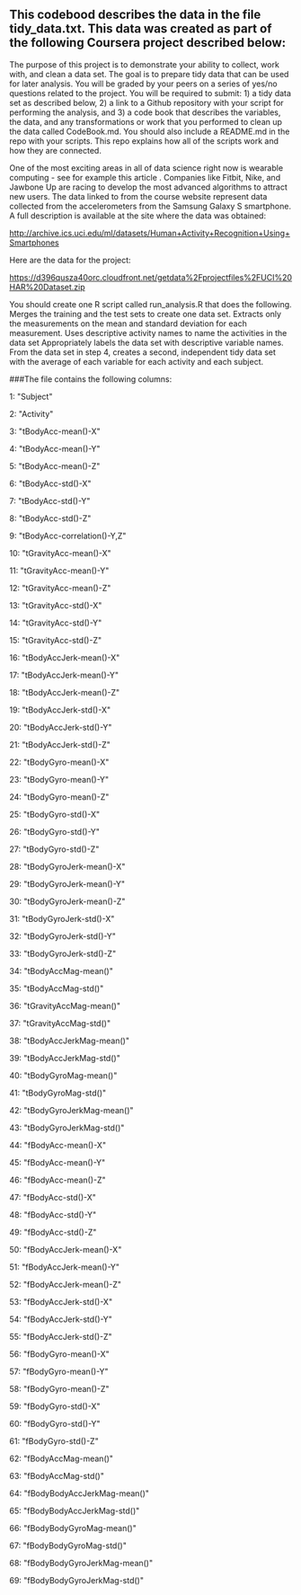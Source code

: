 
## This codebood describes the data in the file tidy_data.txt. This data was created as part of the following Coursera project described below:

The purpose of this project is to demonstrate your ability to collect, work with, and clean a data set. The goal is to prepare tidy data that can be used for later analysis. You will be graded by your peers on a series of yes/no questions related to the project. You will be required to submit: 1) a tidy data set as described below, 2) a link to a Github repository with your script for performing the analysis, and 3) a code book that describes the variables, the data, and any transformations or work that you performed to clean up the data called CodeBook.md. You should also include a README.md in the repo with your scripts. This repo explains how all of the scripts work and how they are connected.  

One of the most exciting areas in all of data science right now is wearable computing - see for example this article . Companies like Fitbit, Nike, and Jawbone Up are racing to develop the most advanced algorithms to attract new users. The data linked to from the course website represent data collected from the accelerometers from the Samsung Galaxy S smartphone. A full description is available at the site where the data was obtained: 

http://archive.ics.uci.edu/ml/datasets/Human+Activity+Recognition+Using+Smartphones 

Here are the data for the project: 

https://d396qusza40orc.cloudfront.net/getdata%2Fprojectfiles%2FUCI%20HAR%20Dataset.zip 

 You should create one R script called run_analysis.R that does the following. 
Merges the training and the test sets to create one data set.
Extracts only the measurements on the mean and standard deviation for each measurement. 
Uses descriptive activity names to name the activities in the data set
Appropriately labels the data set with descriptive variable names. 
From the data set in step 4, creates a second, independent tidy data set with the average of each variable for each activity and each subject.

###The file contains the following columns:

1: "Subject"

2: "Activity"

3: "tBodyAcc-mean()-X"

4: "tBodyAcc-mean()-Y"

5: "tBodyAcc-mean()-Z"

6: "tBodyAcc-std()-X"

7: "tBodyAcc-std()-Y"

8: "tBodyAcc-std()-Z"

9: "tBodyAcc-correlation()-Y,Z"

10: "tGravityAcc-mean()-X"

11: "tGravityAcc-mean()-Y"

12: "tGravityAcc-mean()-Z"

13: "tGravityAcc-std()-X"

14: "tGravityAcc-std()-Y"

15: "tGravityAcc-std()-Z"

16: "tBodyAccJerk-mean()-X"

17: "tBodyAccJerk-mean()-Y"

18: "tBodyAccJerk-mean()-Z"

19: "tBodyAccJerk-std()-X"

20: "tBodyAccJerk-std()-Y"

21: "tBodyAccJerk-std()-Z"

22: "tBodyGyro-mean()-X"

23: "tBodyGyro-mean()-Y"

24: "tBodyGyro-mean()-Z"

25: "tBodyGyro-std()-X"

26: "tBodyGyro-std()-Y"

27: "tBodyGyro-std()-Z"

28: "tBodyGyroJerk-mean()-X"

29: "tBodyGyroJerk-mean()-Y"

30: "tBodyGyroJerk-mean()-Z"

31: "tBodyGyroJerk-std()-X"

32: "tBodyGyroJerk-std()-Y"

33: "tBodyGyroJerk-std()-Z"

34: "tBodyAccMag-mean()"

35: "tBodyAccMag-std()"

36: "tGravityAccMag-mean()"

37: "tGravityAccMag-std()"

38: "tBodyAccJerkMag-mean()"

39: "tBodyAccJerkMag-std()"

40: "tBodyGyroMag-mean()"

41: "tBodyGyroMag-std()"

42: "tBodyGyroJerkMag-mean()"

43: "tBodyGyroJerkMag-std()"

44: "fBodyAcc-mean()-X"

45: "fBodyAcc-mean()-Y"

46: "fBodyAcc-mean()-Z"

47: "fBodyAcc-std()-X"

48: "fBodyAcc-std()-Y"

49: "fBodyAcc-std()-Z"

50: "fBodyAccJerk-mean()-X"

51: "fBodyAccJerk-mean()-Y"

52: "fBodyAccJerk-mean()-Z"

53: "fBodyAccJerk-std()-X"

54: "fBodyAccJerk-std()-Y"

55: "fBodyAccJerk-std()-Z"

56: "fBodyGyro-mean()-X"

57: "fBodyGyro-mean()-Y"

58: "fBodyGyro-mean()-Z"

59: "fBodyGyro-std()-X"

60: "fBodyGyro-std()-Y"

61: "fBodyGyro-std()-Z"

62: "fBodyAccMag-mean()"

63: "fBodyAccMag-std()"

64: "fBodyBodyAccJerkMag-mean()"

65: "fBodyBodyAccJerkMag-std()"

66: "fBodyBodyGyroMag-mean()"

67: "fBodyBodyGyroMag-std()"

68: "fBodyBodyGyroJerkMag-mean()"

69: "fBodyBodyGyroJerkMag-std()"
